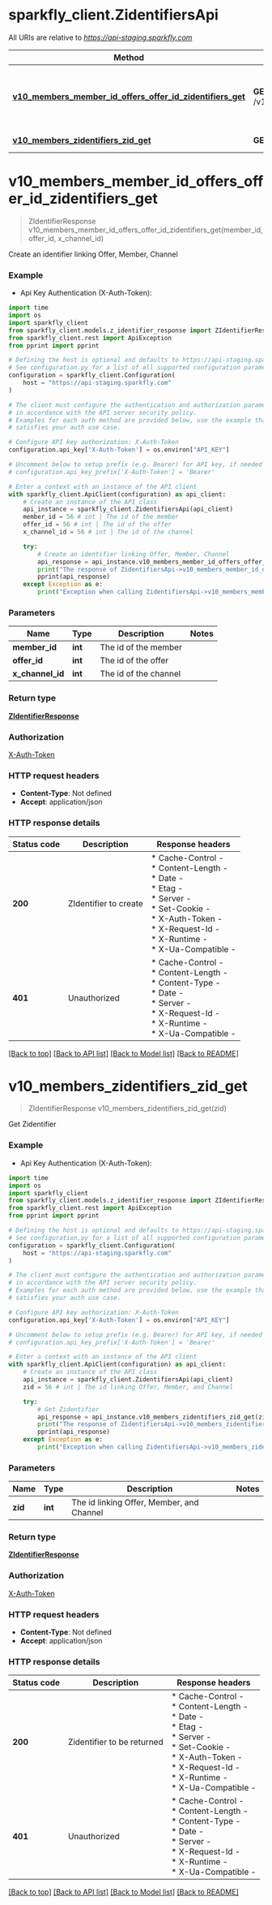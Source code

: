 # sparkfly_client.ZidentifiersApi

All URIs are relative to *https://api-staging.sparkfly.com*

Method | HTTP request | Description
------------- | ------------- | -------------
[**v10_members_member_id_offers_offer_id_zidentifiers_get**](ZidentifiersApi.md#v10_members_member_id_offers_offer_id_zidentifiers_get) | **GET** /v1.0/members/:member_id/offers/:offer_id/zidentifiers | Create an identifier linking Offer, Member, Channel
[**v10_members_zidentifiers_zid_get**](ZidentifiersApi.md#v10_members_zidentifiers_zid_get) | **GET** /v1.0/members/zidentifiers/:zid | Get Zidentifier


# **v10_members_member_id_offers_offer_id_zidentifiers_get**
> ZIdentifierResponse v10_members_member_id_offers_offer_id_zidentifiers_get(member_id, offer_id, x_channel_id)

Create an identifier linking Offer, Member, Channel

### Example

* Api Key Authentication (X-Auth-Token):
```python
import time
import os
import sparkfly_client
from sparkfly_client.models.z_identifier_response import ZIdentifierResponse
from sparkfly_client.rest import ApiException
from pprint import pprint

# Defining the host is optional and defaults to https://api-staging.sparkfly.com
# See configuration.py for a list of all supported configuration parameters.
configuration = sparkfly_client.Configuration(
    host = "https://api-staging.sparkfly.com"
)

# The client must configure the authentication and authorization parameters
# in accordance with the API server security policy.
# Examples for each auth method are provided below, use the example that
# satisfies your auth use case.

# Configure API key authorization: X-Auth-Token
configuration.api_key['X-Auth-Token'] = os.environ["API_KEY"]

# Uncomment below to setup prefix (e.g. Bearer) for API key, if needed
# configuration.api_key_prefix['X-Auth-Token'] = 'Bearer'

# Enter a context with an instance of the API client
with sparkfly_client.ApiClient(configuration) as api_client:
    # Create an instance of the API class
    api_instance = sparkfly_client.ZidentifiersApi(api_client)
    member_id = 56 # int | The id of the member
    offer_id = 56 # int | The id of the offer
    x_channel_id = 56 # int | The id of the channel

    try:
        # Create an identifier linking Offer, Member, Channel
        api_response = api_instance.v10_members_member_id_offers_offer_id_zidentifiers_get(member_id, offer_id, x_channel_id)
        print("The response of ZidentifiersApi->v10_members_member_id_offers_offer_id_zidentifiers_get:\n")
        pprint(api_response)
    except Exception as e:
        print("Exception when calling ZidentifiersApi->v10_members_member_id_offers_offer_id_zidentifiers_get: %s\n" % e)
```



### Parameters

Name | Type | Description  | Notes
------------- | ------------- | ------------- | -------------
 **member_id** | **int**| The id of the member | 
 **offer_id** | **int**| The id of the offer | 
 **x_channel_id** | **int**| The id of the channel | 

### Return type

[**ZIdentifierResponse**](ZIdentifierResponse.md)

### Authorization

[X-Auth-Token](../README.md#X-Auth-Token)

### HTTP request headers

 - **Content-Type**: Not defined
 - **Accept**: application/json

### HTTP response details
| Status code | Description | Response headers |
|-------------|-------------|------------------|
**200** | ZIdentifier to create |  * Cache-Control -  <br>  * Content-Length -  <br>  * Date -  <br>  * Etag -  <br>  * Server -  <br>  * Set-Cookie -  <br>  * X-Auth-Token -  <br>  * X-Request-Id -  <br>  * X-Runtime -  <br>  * X-Ua-Compatible -  <br>  |
**401** | Unauthorized |  * Cache-Control -  <br>  * Content-Length -  <br>  * Content-Type -  <br>  * Date -  <br>  * Server -  <br>  * X-Request-Id -  <br>  * X-Runtime -  <br>  * X-Ua-Compatible -  <br>  |

[[Back to top]](#) [[Back to API list]](../README.md#documentation-for-api-endpoints) [[Back to Model list]](../README.md#documentation-for-models) [[Back to README]](../README.md)

# **v10_members_zidentifiers_zid_get**
> ZIdentifierResponse v10_members_zidentifiers_zid_get(zid)

Get Zidentifier

### Example

* Api Key Authentication (X-Auth-Token):
```python
import time
import os
import sparkfly_client
from sparkfly_client.models.z_identifier_response import ZIdentifierResponse
from sparkfly_client.rest import ApiException
from pprint import pprint

# Defining the host is optional and defaults to https://api-staging.sparkfly.com
# See configuration.py for a list of all supported configuration parameters.
configuration = sparkfly_client.Configuration(
    host = "https://api-staging.sparkfly.com"
)

# The client must configure the authentication and authorization parameters
# in accordance with the API server security policy.
# Examples for each auth method are provided below, use the example that
# satisfies your auth use case.

# Configure API key authorization: X-Auth-Token
configuration.api_key['X-Auth-Token'] = os.environ["API_KEY"]

# Uncomment below to setup prefix (e.g. Bearer) for API key, if needed
# configuration.api_key_prefix['X-Auth-Token'] = 'Bearer'

# Enter a context with an instance of the API client
with sparkfly_client.ApiClient(configuration) as api_client:
    # Create an instance of the API class
    api_instance = sparkfly_client.ZidentifiersApi(api_client)
    zid = 56 # int | The id linking Offer, Member, and Channel

    try:
        # Get Zidentifier
        api_response = api_instance.v10_members_zidentifiers_zid_get(zid)
        print("The response of ZidentifiersApi->v10_members_zidentifiers_zid_get:\n")
        pprint(api_response)
    except Exception as e:
        print("Exception when calling ZidentifiersApi->v10_members_zidentifiers_zid_get: %s\n" % e)
```



### Parameters

Name | Type | Description  | Notes
------------- | ------------- | ------------- | -------------
 **zid** | **int**| The id linking Offer, Member, and Channel | 

### Return type

[**ZIdentifierResponse**](ZIdentifierResponse.md)

### Authorization

[X-Auth-Token](../README.md#X-Auth-Token)

### HTTP request headers

 - **Content-Type**: Not defined
 - **Accept**: application/json

### HTTP response details
| Status code | Description | Response headers |
|-------------|-------------|------------------|
**200** | Zidentifier to be returned |  * Cache-Control -  <br>  * Content-Length -  <br>  * Date -  <br>  * Etag -  <br>  * Server -  <br>  * Set-Cookie -  <br>  * X-Auth-Token -  <br>  * X-Request-Id -  <br>  * X-Runtime -  <br>  * X-Ua-Compatible -  <br>  |
**401** | Unauthorized |  * Cache-Control -  <br>  * Content-Length -  <br>  * Content-Type -  <br>  * Date -  <br>  * Server -  <br>  * X-Request-Id -  <br>  * X-Runtime -  <br>  * X-Ua-Compatible -  <br>  |

[[Back to top]](#) [[Back to API list]](../README.md#documentation-for-api-endpoints) [[Back to Model list]](../README.md#documentation-for-models) [[Back to README]](../README.md)

